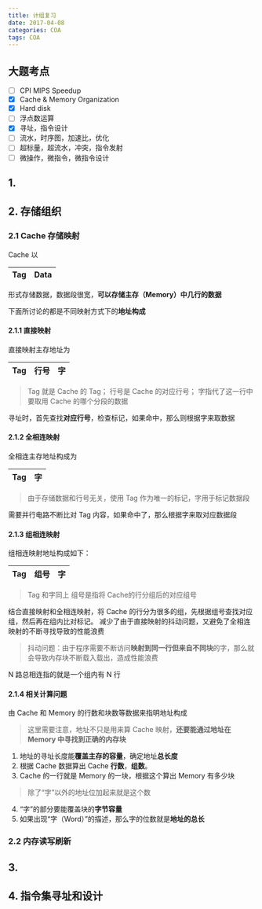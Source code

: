 ```yaml
---
title: 计组复习
date: 2017-04-08
categories: COA
tags: COA
---
```


## 大题考点

- [ ] CPI MIPS Speedup
- [x] Cache & Memory Organization
- [x] Hard disk
- [ ] 浮点数运算
- [x] 寻址，指令设计
- [ ] 流水，时序图，加速比，优化
- [ ] 超标量，超流水，冲突，指令发射
- [ ] 微操作，微指令，微指令设计

## 1.

## 2. 存储组织

### 2.1 Cache 存储映射

Cache 以

Tag|Data
---|---

形式存储数据，数据段很宽，**可以存储主存（Memory）中几行的数据**

下面所讨论的都是不同映射方式下的**地址构成**

#### 2.1.1 直接映射

直接映射主存地址为

Tag|行号|字
:---:|:---:|:---:

> Tag 就是 Cache 的 Tag；
行号是 Cache 的对应行号；
字指代了这一行中要取用 Cache 的哪个分段的数据

寻址时，首先查找**对应行号**，检查标记，如果命中，那么则根据字来取数据

#### 2.1.2 全相连映射

全相连主存地址构成为

Tag|字
:--:|:--:

> 由于存储数据和行号无关，使用 Tag 作为唯一的标记，字用于标记数据段

需要并行电路不断比对 Tag 内容，如果命中了，那么根据字来取对应数据段

#### 2.1.3 组相连映射

组相连映射地址构成如下：

Tag|组号|字
:-:|:-:|:-:

> Tag 和字同上
组号是指将 Cache的行分组后的对应组号

结合直接映射和全相连映射，将 Cache 的行分为很多的组，先根据组号查找对应组，然后再在组内比对标记。
减少了由于直接映射的抖动问题，又避免了全相连映射的不断寻找导致的性能浪费

> 抖动问题：由于程序需要不断访问**映射到同一行但来自不同块**的字，那么就会导致内存块不断载入载出，造成性能浪费

N 路总相连指的就是一个组内有 N 行

#### 2.1.4 相关计算问题

由 Cache 和 Memory 的行数和块数等数据来指明地址构成

> 这里需要注意，地址不只是用来算 Cache 映射，**还要能通过地址在 Memory 中寻找到正确的内存块**

1. 地址的寻址长度能**覆盖主存的容量**，确定地址**总长度**
2. 根据 Cache 数据算出 Cache **行数**，**组数**。
3. Cache 的一行就是 Memory 的一块，根据这个算出 Memory 有多少块
> 除了“字”以外的地址位加起来就是这个数
4. “字”的部分要能覆盖块的**字节容量**
5. 如果出现“字（Word）”的描述，那么字的位数就是**地址的总长**

### 2.2 内存读写刷新

## 3.


## 4. 指令集寻址和设计
